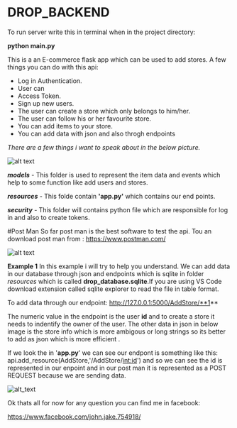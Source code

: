 # DROP_BACKEND
To run server write this in terminal when in the project directory:

**python main.py**

This is a an E-commerce flask app which can be used to add stores.
A few things you can do with this api:
 * Log in Authentication.
 * User can
 * Access Token.
 * Sign up new users.
 * The user can create a store which only belongs to him/her.
 * The user can follow his or her favourite store.
 * You can add items to your store.
 * You can add data with json and also throgh endpoints
 
 
*There are a few things i want to speak about in the below picture.*


![alt text](https://github.com/JohnKinyanjui/DROP_BACKEND/blob/master/screen_shots/bar_1.JPG)

<b><i>models</i></b> - This folder is used to represent the item data and  events which help to some function like add users and stores.

<b><i>resources</i></b> - This folde  contain <b>'app.py'</b> which contains our end points.

<b><i>security</i></b> - This folder will contains python file which are responsible for log in and also to create tokens.

#Post Man
So far post man is the best software to test the api.
Tou an download post man from : https://www.postman.com/

![alt text](https://github.com/JohnKinyanjui/DROP_BACKEND/blob/master/screen_shots/post.JPG)

**Example 1**
In this example i will try to help you understand.
We can add data in our database through json and endpoints which is sqlite in folder *resources* which is called **drop_database.sqlite**.If you are using VS Code download extension called sqlite explorer to read the file in table format.

To add data through our endpoint:
 http://127.0.0.1:5000/AddStore/**1**
 
 The numeric value in the endpoint is the user  **id** and to create a store it needs to indentify the owner of the user.
 The other data in json in below image is the store info which is more ambigous or long strings so its better to add as json which is more efficient .
 
 If we look the in '**app.py**' we can see our endpont is something like this:
   api.add_resource(AddStore,'/AddStore/<int:id>')
 and   so we can see the id is represented in our enpoint and in our post man it is represented as a POST REQUEST because we are sending data.
 
![alt_text](https://github.com/JohnKinyanjui/DROP_BACKEND/blob/master/screen_shots/addstore.JPG)

Ok thats all for now for any question you can find me in facebook:

https://www.facebook.com/john.jake.754918/




